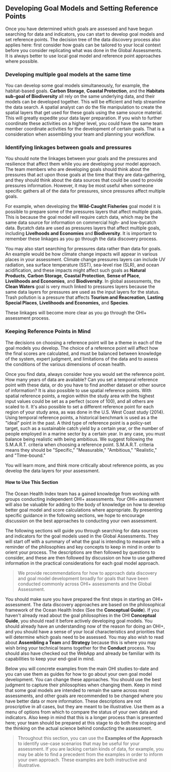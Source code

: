 ## Developing Goal Models and Setting Reference Points

Once you have determined which goals are assessed and have begun searching for data and indicators, you can start to develop goal models and set reference points. The decision tree of the data discovery process also applies here: first consider how goals can be tailored to your local context before you consider replicating what was done in the Global Assessments. It is always better to use local goal model and reference point approaches where possible.

### Developing multiple goal models at the same time

<!--- Hi Omar, I think that this categories discussion is important to develop as its own subsection. I've added a comment below; I can think about this and develop. OM: That would be great!--->

You can develop some goal models simultaneously, for example, the habitat-based goals. **Carbon Storage**, **Coastal Protection**, and the **Habitats sub-goal of Biodiversity** all rely on the same underlying data, and their models can be developed together. This will be efficient and help streamline the data search. A spatial analyst can do the file manipulation to create the spatial layers that get used for these goals using the same source material. This will greatly expedite your data layer preparation. If you wish to further coordinate these activities on a higher level, you could have the same team member coordinate activities for the development of certain goals. That is a consideration when assembling your team and planning your workflow.

<!---JSL, is this too technical? Can we save this for the more technical descriptions of goal model development that are to come? TIP: If you look at `functions.R`, you will see that the reason this one data layer, `Hab_extent`, is used in multiple places in the software, meaning that once you have that data you can use it in several goal models. In the Global Assessment, `Hab_extent` is called upon in **Natural Products**, **Wild-Caught Fisheries**, **Carbon Storage**, and **Coastal Protection**.
![Note that Habitat Extent appears in several goal model functions. ](https://docs.google.com/drawings/d/1HtrwjFi1Lod6B687nNTUPqK-MTAr9uwShooHUIu3Le4/pub?w=790&h=258)--->

### Identifying linkages between goals and pressures

You should note the linkages between your goals and the pressures and resilience that affect them while you are developing your model approach. The team members who are developing goals should think about the pressures that act upon those goals at the time that they are data-gathering, and they should think about the data sources that could be used to provide pressures information. However, it may be most useful when someone specific gathers all of the data for pressures, since pressures affect multiple goals.

For example, when developing the **Wild-Caught Fisheries** goal model it is possible to prepare some of the pressures layers that affect multiple goals. This is because the goal model will require catch data, which may be the same data source for information on commercial high- and low-bycatch data. Bycatch data are used as pressures layers that affect multiple goals, including **Livelhoods and Economies** and **Biodiversity**. It is important to remember these linkages as you go through the data discovery process.

You may also start searching for pressures data rather than data for goals. An example would be how climate change impacts will appear in various places in your assessment. Climate change pressures layers can include UV radiation, sea surface temperature (SST), sea-level rise (SLR), and ocean acidification, and these impacts might affect such goals as **Natural Products**, **Carbon Storage**, **Coastal Protection**, **Sense of Place**, **Livelihoods and Economies**, and **Biodiversity**. In global assessments, the **Clean Waters** goal is very much linked to pressures layers because the same data layers for pressures are used as the input layers for the status. Trash pollution is a pressure that affects **Tourism and Reacreation**, **Lasting Special Places**, **Livelihoods and Economies,** and **Species**.

These linkages will become more clear as you go through the OHI+ assessment process.

### Keeping Reference Points in Mind

The decisions on choosing a reference point will be a theme in each of the goal models you develop. The choice of a reference point will affect how the final scores are calculated, and must be balanced between knowledge of the system, expert judgment, and limitations of the data and to assess the conditions of the various dimensions of ocean health.

Once you find data, always consider how you would set the reference point. How many years of data are available? Can you set a temporal reference point with these data, or do you have to find another dataset or other source of information? It is also possible to use spatial reference points. With spatial reference points, a region within the study area with the highest input values could be set as a perfect (score of 100), and all others are scaled to it. It's also possible to set a different reference point for each region of your study area, as was done in the U.S. West Coast study (2014). Using temporal reference points, a historical benchmark is used as a the "ideal" point in the past. A third type of reference point is a policy-set target, such as a sustainable catch yield by a certain year, or the number of people employed in a marine sector by a certain year. In any case, you must balance being realistic with being ambitious. We suggest following the S.M.A.R.T. criteria when choosing a reference point. S.M.A.R.T. criteria means they should be "Specific," "Measurable," "Ambitious," "Realistic," and "Time-bound."

You will learn more, and think more critically about reference points, as you develop the data layers for your assessment.


<!---
#### Goals with Components

JSL text cut from the developing multiple goals section is pasted below. Here we could develop the ideas about when to have a sub-goal like FIS and MAR and when to have components like habitat types in HAB, etc. I can think about how to word this.

Several goals will combine the type of data you find across categories: these include in particular the **Natural Products**, **Livelihoods and Economies**, and habitat-based goals. The existence of the data itself will drive a lot of these decisions, but here are some guidelines to help determine if data are appropriate philosophically for your goal models:

* Do the data represent something truly ocean-based, and natural (i.e. not man-made)?
* How would the reference point be calculated?
* Do data cover the appropriate spatial scales?
* Do data cover the appropriate temporal scales?
--->

#### How to Use This Section

The Ocean Health Index team has a gained knowledge from working with groups conducting independent OHI+ assessments. Your OHI+ assessment will also be valuable for adding to the body of knowledge on how to develop better goal model and score calculations where appropriate. By presenting specific guidance in the following sections, we hope to encourage discussion on the best approaches to conducting your own assessment.

The following sections will guide you through searching for data sources and indicators for the goal models used in the Global Assessments. They will start off with a summary of what the goal is intending to measure with a reminder of the philosophies and  key concepts to keep in mind in order to orient your process.  The descriptions are then followed by questions to consider, and these are then followed by discussion on how to use gathered information in the practical considerations for each goal model approach.

>We provide recommendations for how to approach data discovery and goal model development broadly for goals that have been conducted commonly across OHI+ assessments and the Global Assessment.

You should make sure you have prepared the first steps in starting an OHI+ assessment. The data discovery approaches are based on the philosophical framework of the Ocean Health Index (See the **Conceptual Guide**). If you haven't already read about the goal philosophies in the OHI **Conceptual Guide**, you should read it before actively developing goal models. You should already have an understanding now of the reason for doing an OHI+, and you should have a sense of your local characteristics and priorities that will determine which goals need to be assessed. You may also wish to read about **Assembling a Team** and **Strategy** because this is where you may wish bring your technical teams together for the **Conduct** process. You should also have checked out the WebApp and already be familiar with its capabilities to keep your end-goal in mind.

Below you will concrete examples from the main OHI studies to-date and you can use them as guides for how to go about your own goal model development. You can change these approaches. You should use the best judgment to capture their philosophies when changing them. Keep in mind that some goal models are intended to remain the same across most assessments, and other goals are recommended to be changed where you have better data or more  information. These descriptions are not proscriptive in all cases, but they are meant to be illustrative. Use them as a menu of options from which to compare the status of your own data and indicators. Also keep in mind that this is a longer process than is presented here; your team should be prepared at this stage to do both the scoping and the thinking on the actual science behind conducting the assessment.

>Throughout this section, you can use the **Examples of the Approach** to identify use-case scenarios that may be useful for your assessment. If you are lacking certain kinds of data, for example, you may be able to find a precedent from the examples in order to inform your own approach. These examples are both instructive and illustrative.
